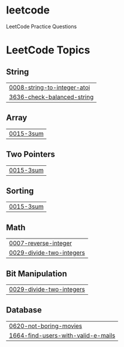 # leetcode
LeetCode Practice Questions

<!---LeetCode Topics Start-->
# LeetCode Topics
## String
|  |
| ------- |
| [0008-string-to-integer-atoi](https://github.com/Zaeem2141/leetcode/tree/master/0008-string-to-integer-atoi) |
| [3636-check-balanced-string](https://github.com/Zaeem2141/leetcode/tree/master/3636-check-balanced-string) |
## Array
|  |
| ------- |
| [0015-3sum](https://github.com/Zaeem2141/leetcode/tree/master/0015-3sum) |
## Two Pointers
|  |
| ------- |
| [0015-3sum](https://github.com/Zaeem2141/leetcode/tree/master/0015-3sum) |
## Sorting
|  |
| ------- |
| [0015-3sum](https://github.com/Zaeem2141/leetcode/tree/master/0015-3sum) |
## Math
|  |
| ------- |
| [0007-reverse-integer](https://github.com/Zaeem2141/leetcode/tree/master/0007-reverse-integer) |
| [0029-divide-two-integers](https://github.com/Zaeem2141/leetcode/tree/master/0029-divide-two-integers) |
## Bit Manipulation
|  |
| ------- |
| [0029-divide-two-integers](https://github.com/Zaeem2141/leetcode/tree/master/0029-divide-two-integers) |
## Database
|  |
| ------- |
| [0620-not-boring-movies](https://github.com/Zaeem2141/leetcode/tree/master/0620-not-boring-movies) |
| [1664-find-users-with-valid-e-mails](https://github.com/Zaeem2141/leetcode/tree/master/1664-find-users-with-valid-e-mails) |
<!---LeetCode Topics End-->